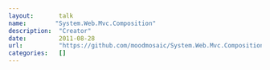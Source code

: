 ```yaml
---
layout:       talk
name:        "System.Web.Mvc.Composition"
description:  "Creator"
date:         2011-08-28
url:          "https://github.com/moodmosaic/System.Web.Mvc.Composition"
categories:   []
---
```

